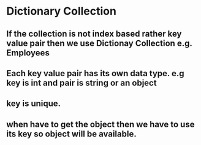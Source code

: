 # Dictionary Collection 
## If the collection is not index based rather key value pair then we use Dictionay Collection e.g. Employees
## Each key value pair has its own data type. e.g key is int and pair is string or an object
## key is unique.
## when have to get the object then we have to use its key so object will be available.
